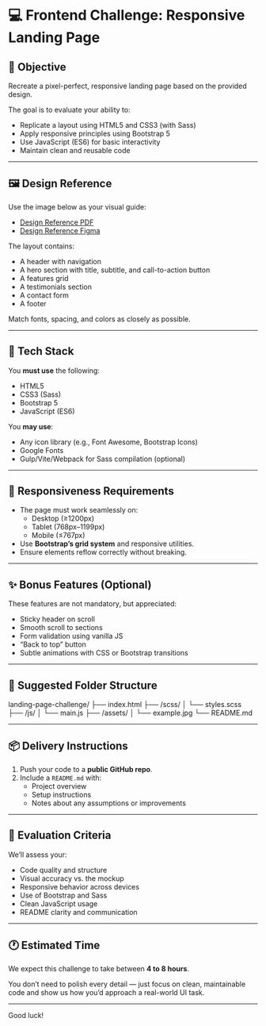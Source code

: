 # 💻 Frontend Challenge: Responsive Landing Page

## 🎯 Objective

Recreate a pixel-perfect, responsive landing page based on the provided design.

The goal is to evaluate your ability to:
- Replicate a layout using HTML5 and CSS3 (with Sass)
- Apply responsive principles using Bootstrap 5
- Use JavaScript (ES6) for basic interactivity
- Maintain clean and reusable code

---

## 🖼️ Design Reference

Use the image below as your visual guide:

- [Design Reference PDF](./assets/design-reference.pdf)
- [Design Reference Figma](https://www.figma.com/design/euKTRDkrruHbQtNj86dhvw/DigiForge---Software-Agency-Landing-Page--Community-?node-id=0-1&p=f&t=C4GYUL0ioduRCYHG-0)

The layout contains:
- A header with navigation
- A hero section with title, subtitle, and call-to-action button
- A features grid
- A testimonials section
- A contact form
- A footer

Match fonts, spacing, and colors as closely as possible.

---

## 🧱 Tech Stack

You **must use** the following:
- HTML5
- CSS3 (Sass)
- Bootstrap 5
- JavaScript (ES6)

You **may use**:
- Any icon library (e.g., Font Awesome, Bootstrap Icons)
- Google Fonts
- Gulp/Vite/Webpack for Sass compilation (optional)

---

## 📱 Responsiveness Requirements

- The page must work seamlessly on:
  - Desktop (≥1200px)
  - Tablet (768px–1199px)
  - Mobile (≤767px)
- Use **Bootstrap’s grid system** and responsive utilities.
- Ensure elements reflow correctly without breaking.

---

## ✨ Bonus Features (Optional)

These features are not mandatory, but appreciated:

- Sticky header on scroll
- Smooth scroll to sections
- Form validation using vanilla JS
- “Back to top” button
- Subtle animations with CSS or Bootstrap transitions

---

## 📂 Suggested Folder Structure
landing-page-challenge/
├── index.html
├── /scss/
│ └── styles.scss
├── /js/
│ └── main.js
├── /assets/
│ └── example.jpg
└── README.md

---

## 📦 Delivery Instructions

1. Push your code to a **public GitHub repo**.
2. Include a `README.md` with:
   - Project overview
   - Setup instructions
   - Notes about any assumptions or improvements

---

## 🧪 Evaluation Criteria

We’ll assess your:
- Code quality and structure
- Visual accuracy vs. the mockup
- Responsive behavior across devices
- Use of Bootstrap and Sass
- Clean JavaScript usage
- README clarity and communication

---

## 🕐 Estimated Time

We expect this challenge to take between **4 to 8 hours**.

You don’t need to polish every detail — just focus on clean, maintainable code and show us how you’d approach a real-world UI task.

---

Good luck!
